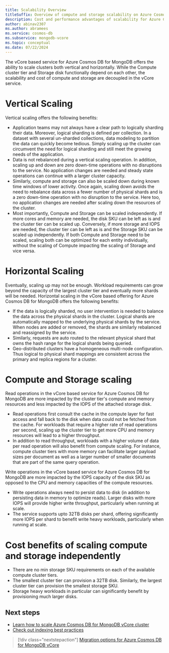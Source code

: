 ```yaml
---
title: Scalability Overview
titleSuffix: Overview of compute and storage scalability on Azure Cosmos DB for MongoDB vCore
description: Cost and performance advantages of scalability for Azure Cosmos DB for MongoDB vCore
author: abinav2307
ms.author: abramees
ms.service: cosmos-db
ms.subservice: mongodb-vcore
ms.topic: conceptual
ms.date: 07/22/2024
---
```


The vCore based service for Azure Cosmos DB for MongoDB offers the ability to scale clusters both vertical and horizontally. While the Compute cluster tier and Storage disk functionally depend on each other, the scalability and cost of compute and storage are decoupled in the vCore service.

# Vertical Scaling
Vertical scaling offers the following benefits:
- Application teams may not always have a clear path to logically sharding their data. Moreover, logical sharding is defined per collection. In a dataset with several un-sharded collections, data modeling to partition the data can quickly become tedious. Simply scaling up the cluster can circumvent the need for logical sharding and still meet the growing needs of the application.
- Data is not rebalanced during a vertical scaling operation. In addition, scaling up and down are zero down-time operations with no disruptions to the service. No application changes are needed and steady state operations can continue with a larger cluster capacity.
- Similarly, compute and storage can also be scaled down during known time windows of lower activity. Once again, scaling down avoids the need to rebalance data across a fewer number of physical shards and is a zero down-time operation with no disruption to the service. Here too, no application changes are needed after scaling down the resources of the cluster.
- Most importantly, Compute and Storage can be scaled independently. If more cores and memory are needed, the disk SKU can be left as is and the cluster tier can be scaled up. Conversely, if more storage and IOPS are needed, the cluster tier can be left as is and the Storage SKU can be scaled up independently. If both Compute and Storage need to be scaled, scaling both can be optimized for each entity individually, without the scaling of Compute impacting the scaling of Storage and vice versa.


# Horizontal Scaling
Eventually, scaling up may not be enough. Workload requirements can grow beyond the capacity of the largest cluster tier and eventually more shards will be needed. Horizontal scaling in the vCore based offering for Azure Cosmos DB for MongoDB offers the following benefits:
- If the data is logically sharded, no user intervention is needed to balance the data across the physical shards in the cluster. Logical shards are automatically mapped to the underlying physical shards by the service. When nodes are added or removed, the shards are similarly rebalanced and reassigned by the service.
- Similarly, requests are auto routed to the relevant physical shard that owns the hash range for the logical shards being queried.
- Geo-distributed clusters have a homogeneous multi-node configuration. Thus logical to physical shard mappings are consistent across the primary and replica regions for a cluster.


# Compute and Storage scaling
Read operations in the vCore based service for Azure Cosmos DB for MongoDB are more impacted by the cluster tier's compute and memory resources and less impacted by the IOPS of the attached storage disk. 
- Read operations first consult the cache in the compute layer for fast access and fall back to the disk when data could not be fetched from the cache. For workloads that require a higher rate of read operations per second, scaling up the cluster tier to get more CPU and memory resources will lead to a higher throughput.
- In addition to read throughput, workloads with a higher volume of data per read operation will also benefit from compute scaling. For instance, compute cluster tiers with more memory can facilitate 
 larger payload sizes per document as well as a larger number of smaller documents that are part of the same query operation.

Write operations in the vCore based service for Azure Cosmos DB for MongoDB are more impacted by the IOPS capacity of the disk SKU as opposed to the CPU and memory capacities of the compute resources.
- Write operations always need to persist data to disk (in addition to persisting data in memory to optimize reads). Larger disks with more IOPS will provide higher write throughput, particularly when running at scale.
- The service supports upto 32TB disks per shard, offering significantly more IOPS per shard to benefit write heavy workloads, particularly when running at scale.



# Cost benefits of scaling compute and storage independently
- There are no min storage SKU requirements on each of the available compute cluster tiers.
- The smallest cluster tier can provision a 32TB disk. Similarly, the largest cluster tier can provision the smallest storage SKU.
- Storage heavy workloads in particular can significantly benefit by provisioning much larger disks. 

## Next steps
- [Learn how to scale Azure Cosmos DB for MongoDB vCore cluster](./how-to-scale-cluster.md)
- [Check out indexing best practices](./how-to-create-indexes.md)

> [!div class="nextstepaction"]
> [Migration options for Azure Cosmos DB for MongoDB vCore](migration-options.md)

